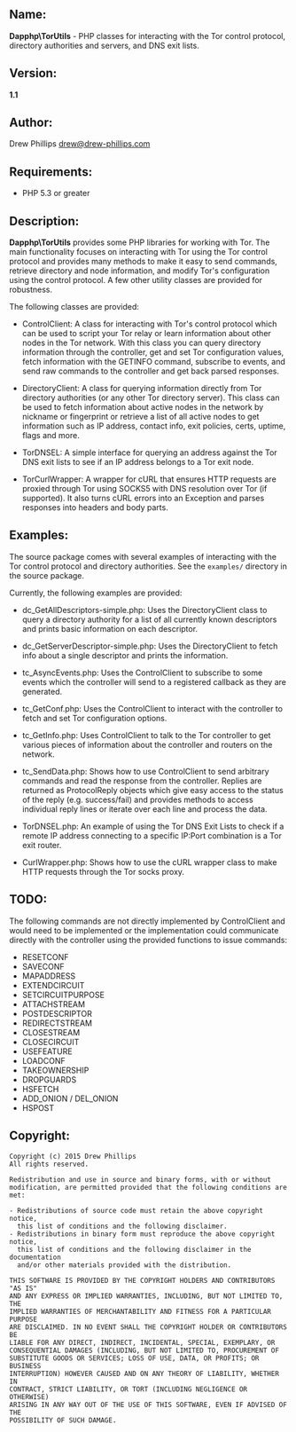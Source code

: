## Name:

**Dapphp\TorUtils** - PHP classes for interacting with the Tor control protocol,
directory authorities and servers, and DNS exit lists.

## Version:

**1.1**

## Author:

Drew Phillips <drew@drew-phillips.com>

## Requirements:

* PHP 5.3 or greater

## Description:

**Dapphp\TorUtils** provides some PHP libraries for working with Tor.
The main functionality focuses on interacting with Tor using the Tor
control protocol and provides many methods to make it easy to send
commands, retrieve directory and node information, and modify Tor's
configuration using the control protocol.  A few other utility classes
are provided for robustness.

The following classes are provided:

- ControlClient: A class for interacting with Tor's control protocol which 
can be used to script your Tor relay or learn information about
other nodes in the Tor network.  With this class you can query directory
information through the controller, get and set Tor configuration values,
fetch information with the GETINFO command, subscribe to events, and send
raw commands to the controller and get back parsed responses. 

- DirectoryClient: A class for querying information directly from Tor
directory authorities (or any other Tor directory server).  This class
can be used to fetch information about active nodes in the network by
nickname or fingerprint or retrieve a list of all active nodes to get
information such as IP address, contact info, exit policies, certs,
uptime, flags and more. 

- TorDNSEL: A simple interface for querying an address against the Tor
DNS exit lists to see if an IP address belongs to a Tor exit node.

- TorCurlWrapper: A wrapper for cURL that ensures HTTP requests are proxied
through Tor using SOCKS5 with DNS resolution over Tor (if supported).  It also
turns cURL errors into an Exception and parses responses into headers and body
parts.

## Examples:

The source package comes with several examples of interacting with the
Tor control protocol and directory authorities.  See the `examples/`
directory in the source package.

Currently, the following examples are provided:

- dc_GetAllDescriptors-simple.php: Uses the DirectoryClient class to query a
directory authority for a list of all currently known descriptors and prints
basic information on each descriptor.

- dc_GetServerDescriptor-simple.php: Uses the DirectoryClient to fetch info
about a single descriptor and prints the information.

- tc_AsyncEvents.php: Uses the ControlClient to subscribe to some events which
the controller will send to a registered callback as they are generated.

- tc_GetConf.php: Uses the ControlClient to interact with the controller to
fetch and set Tor configuration options.

- tc_GetInfo.php: Uses ControlClient to talk to the Tor controller to get
various pieces of information about the controller and routers on the network.

- tc_SendData.php: Shows how to use ControlClient to send arbitrary commands
and read the response from the controller.  Replies are returned as 
ProtocolReply objects which give easy access to the status of the reply (e.g.
success/fail) and provides methods to access individual reply lines or 
iterate over each line and process the data.

- TorDNSEL.php: An example of using the Tor DNS Exit Lists to check if a remote
IP address connecting to a specific IP:Port combination is a Tor exit router.

- CurlWrapper.php: Shows how to use the cURL wrapper class to make HTTP requests
through the Tor socks proxy.

## TODO:

The following commands are not directly implemented by ControlClient and would
need to be implemented or the implementation could communicate directly with
the controller using the provided functions to issue commands:

- RESETCONF
- SAVECONF
- MAPADDRESS
- EXTENDCIRCUIT
- SETCIRCUITPURPOSE
- ATTACHSTREAM
- POSTDESCRIPTOR
- REDIRECTSTREAM
- CLOSESTREAM
- CLOSECIRCUIT
- USEFEATURE
- LOADCONF
- TAKEOWNERSHIP
- DROPGUARDS
- HSFETCH
- ADD_ONION / DEL_ONION
- HSPOST

## Copyright:

    Copyright (c) 2015 Drew Phillips
    All rights reserved.

    Redistribution and use in source and binary forms, with or without
    modification, are permitted provided that the following conditions are met:

    - Redistributions of source code must retain the above copyright notice,
      this list of conditions and the following disclaimer.
    - Redistributions in binary form must reproduce the above copyright notice,
      this list of conditions and the following disclaimer in the documentation
      and/or other materials provided with the distribution.

    THIS SOFTWARE IS PROVIDED BY THE COPYRIGHT HOLDERS AND CONTRIBUTORS "AS IS"
    AND ANY EXPRESS OR IMPLIED WARRANTIES, INCLUDING, BUT NOT LIMITED TO, THE
    IMPLIED WARRANTIES OF MERCHANTABILITY AND FITNESS FOR A PARTICULAR PURPOSE
    ARE DISCLAIMED. IN NO EVENT SHALL THE COPYRIGHT HOLDER OR CONTRIBUTORS BE
    LIABLE FOR ANY DIRECT, INDIRECT, INCIDENTAL, SPECIAL, EXEMPLARY, OR
    CONSEQUENTIAL DAMAGES (INCLUDING, BUT NOT LIMITED TO, PROCUREMENT OF
    SUBSTITUTE GOODS OR SERVICES; LOSS OF USE, DATA, OR PROFITS; OR BUSINESS
    INTERRUPTION) HOWEVER CAUSED AND ON ANY THEORY OF LIABILITY, WHETHER IN
    CONTRACT, STRICT LIABILITY, OR TORT (INCLUDING NEGLIGENCE OR OTHERWISE)
    ARISING IN ANY WAY OUT OF THE USE OF THIS SOFTWARE, EVEN IF ADVISED OF THE
    POSSIBILITY OF SUCH DAMAGE.
